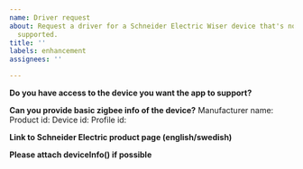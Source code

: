 ```yaml
---
name: Driver request
about: Request a driver for a Schneider Electric Wiser device that's not currently
  supported.
title: ''
labels: enhancement
assignees: ''

---
```


**Do you have access to the device you want the app to support?**

**Can you provide basic zigbee info of the device?**
Manufacturer name: 
Product id: 
Device id: 
Profile id: 

**Link to Schneider Electric product page (english/swedish)**

**Please attach deviceInfo() if possible**
